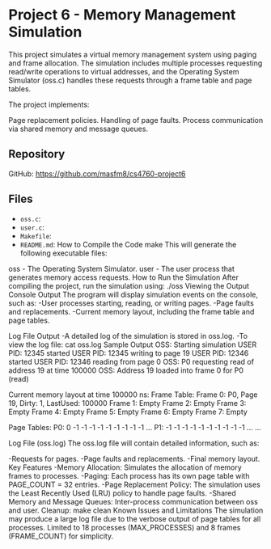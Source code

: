 # Project 6 - Memory Management Simulation

This project simulates a virtual memory management system
using paging and frame allocation. The simulation includes
multiple processes requesting read/write operations to 
virtual addresses, and the Operating System Simulator 
(oss.c) handles these requests through a frame table and 
page tables.

The project implements:

Page replacement policies.
Handling of page faults.
Process communication via shared memory and message queues.
## Repository
GitHub: https://github.com/masfm8/cs4760-project6


## Files
- `oss.c`:
- `user.c`:
- `Makefile`:
- `README.md`:
How to Compile the Code
make
This will generate the following executable files:

oss - The Operating System Simulator.
user - The user process that generates memory access requests.
How to Run the Simulation
After compiling the project, run the simulation using:
./oss 
Viewing the Output
Console Output
The program will display simulation events on the console, such as:
-User processes starting, reading, or writing pages.
-Page faults and replacements.
-Current memory layout, including the frame table and 
page tables.

Log File Output
-A detailed log of the simulation is stored in oss.log.
-To view the log file:
cat oss.log
Sample Output
OSS: Starting simulation
USER PID: 12345 started
USER PID: 12345 writing to page 19
USER PID: 12346 started
USER PID: 12346 reading from page 0
OSS: P0 requesting read of address 19 at time 100000
OSS: Address 19 loaded into frame 0 for P0 (read)

Current memory layout at time 100000 ns:
Frame Table:
Frame 0: P0, Page 19, Dirty: 1, LastUsed: 100000
Frame 1: Empty
Frame 2: Empty
Frame 3: Empty
Frame 4: Empty
Frame 5: Empty
Frame 6: Empty
Frame 7: Empty

Page Tables:
P0:  0 -1 -1 -1 -1 -1 -1 -1 -1 -1 ...
P1: -1 -1 -1 -1 -1 -1 -1 -1 -1 -1 ...
...


Log File (oss.log)
The oss.log file will contain detailed information, such as:

-Requests for pages.
-Page faults and replacements.
-Final memory layout.
Key Features
-Memory Allocation: Simulates the allocation of memory frames to processes.
-Paging: Each process has its own page table with PAGE_COUNT = 32 entries.
-Page Replacement Policy: The simulation uses the Least Recently Used (LRU) policy to handle page faults.
-Shared Memory and Message Queues: Inter-process communication between oss and user.
Cleanup:
make clean
Known Issues and Limitations
The simulation may produce a large log file due to the verbose output of page tables for all processes.
Limited to 18 processes (MAX_PROCESSES) and 8 frames (FRAME_COUNT) for simplicity.


